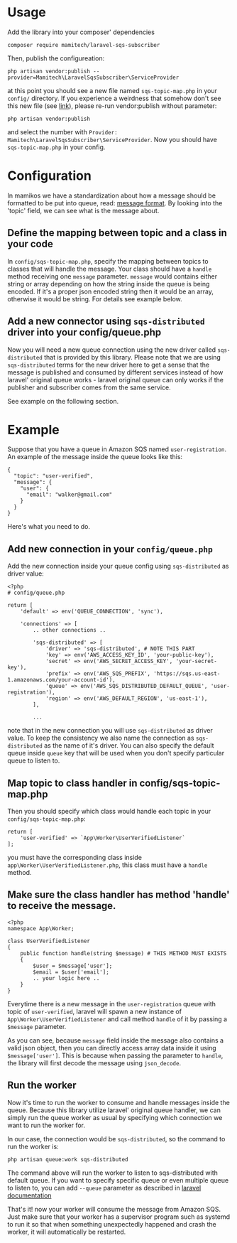 # Usage

Add the library into your composer' dependencies

```
composer require mamitech/laravel-sqs-subscriber
```

Then, publish the configureation:

```
php artisan vendor:publish --provider=Mamitech\LaravelSqsSubscriber\ServiceProvider
```

at this point you should see a new file named `sqs-topic-map.php` in your `config/` directory. If you
experience a weirdness that somehow don't see this new file (see [link](https://codeburst.io/if-vendor-publish-doesnt-work-laravel-ca889198f828)), 
please re-run vendor:publish without parameter:

```
php artisan vendor:publish
```

and select the number with `Provider: Mamitech\LaravelSqsSubscriber\ServiceProvider`. Now you should have `sqs-topic-map.php` in your config.

# Configuration

In mamikos we have a standardization about how a message should be formatted to be put into queue, read:
[message format](https://mamikos.atlassian.net/wiki/spaces/MAMIKOS/pages/2056126470/Publish-subscribe+communication+across+services+in+Mamikos+System#Message-Format). By looking into the 'topic' field, we can see what is the message about.

## Define the mapping between topic and a class in your code

In `config/sqs-topic-map.php`, specify the mapping between topics to classes that will handle the message.
Your class should have a `handle` method receiving one `message` parameter. `message` would contains either
string or array depending on how the string inside the queue is being encoded. If it's a proper json encoded
string then it would be an array, otherwise it would be string. For details see example below.

## Add a new connector using `sqs-distributed` driver into your config/queue.php

Now you will need a new queue connection using the new driver called `sqs-distributed` that is provided by
this library. Please note that we are using `sqs-distributed` terms for the new driver here to get a sense
that the message is published and consumed by different services instead of how laravel' original queue
works - laravel original queue can only works if the publisher and subscriber comes from the same service.

See example on the following section.

# Example

Suppose that you have a queue in Amazon SQS named `user-registration`. An example of the message inside the queue
looks like this:

```
{
  "topic": "user-verified",
  "message": {
    "user": {
      "email": "walker@gmail.com"
    }
  }
}
```

Here's what you need to do.

## Add new connection in your `config/queue.php`

Add the new connection inside your queue config using `sqs-distributed` as driver value:

```
<?php
# config/queue.php

return [
    'default' => env('QUEUE_CONNECTION', 'sync'),

    'connections' => [
        .. other connections ..

        'sqs-distributed' => [
            'driver' => 'sqs-distributed', # NOTE THIS PART
            'key' => env('AWS_ACCESS_KEY_ID', 'your-public-key'),
            'secret' => env('AWS_SECRET_ACCESS_KEY', 'your-secret-key'),
            'prefix' => env('AWS_SQS_PREFIX', 'https://sqs.us-east-1.amazonaws.com/your-account-id'),
            'queue' => env('AWS_SQS_DISTRIBUTED_DEFAULT_QUEUE', 'user-registration'),
            'region' => env('AWS_DEFAULT_REGION', 'us-east-1'),
        ],

        ...
```

note that in the new connection you will use `sqs-distributed` as driver value. To keep the consistency
we also name the connection as `sqs-distributed` as the name of it's driver. You can also
specify the default queue inside `queue` key that will be used when you don't specify particular
queue to listen to.

## Map topic to class handler in config/sqs-topic-map.php

Then you should specify which class would handle each topic in your `config/sqs-topic-map.php`:

```
return [
    'user-verified' => `App\Worker\UserVerifiedListener`
];
```

you must have the corresponding class inside `app\Worker\UserVerifiedListener.php`, this class must
have a `handle` method.

## Make sure the class handler has method 'handle' to receive the message.

```
<?php
namespace App\Worker;

class UserVerifiedListener
{
    public function handle(string $message) # THIS METHOD MUST EXISTS
    {
        $user = $message['user'];
        $email = $user['email'];
        .. your logic here ..
    }
}
```

Everytime there is a new message in the `user-registration` queue with topic of `user-verified`,
laravel will spawn a new instance of `App\Worker\UserVerifiedListener` and call method `handle`
of it by passing a `$message` parameter.

As you can see, because `message` field inside the message also contains a valid json object, then you can
directly access array data inside it using `$message['user']`. This is because when passing the parameter
to `handle`, the library will first decode the message using `json_decode`.

## Run the worker

Now it's time to run the worker to consume and handle messages inside the queue. Because this
library utilize laravel' original queue handler, we can simply run the queue worker as usual
by specifying which connection we want to run the worker for.

In our case, the connection would be `sqs-distributed`, so the command to run the worker is:

```
php artisan queue:work sqs-distributed
```

The command above will run the worker to listen to sqs-distributed with default queue. If you
want to specify specific queue or even multiple queue to listen to, you can add `--queue`
parameter as described in [laravel documentation](https://laravel.com/docs/5.7/queues#running-the-queue-worker)

That's it! now your worker will consume the message from Amazon SQS. Just make sure that your worker
has a supervisor program such as systemd to run it so that when something unexpectedly happened and
crash the worker, it will automatically be restarted.